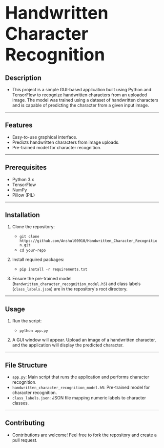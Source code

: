 # <span style="font-size: 2em; font-weight: bold;">Handwritten Character Recognition</span>

## **Description**
- This project is a simple GUI-based application built using Python and TensorFlow to recognize handwritten characters from an uploaded image. The model was trained using a dataset of handwritten characters and is capable of predicting the character from a given input image.

---

## **Features**
- Easy-to-use graphical interface.
- Predicts handwritten characters from image uploads.
- Pre-trained model for character recognition.

---

## **Prerequisites**
- Python 3.x
- TensorFlow
- NumPy
- Pillow (PIL)

---

## **Installation**
1. Clone the repository:
   - `git clone https://github.com/Anshul00910/Handwritten_Character_Recognition.git`
   - `cd your-repo`

2. Install required packages:
   - `pip install -r requirements.txt`

3. Ensure the pre-trained model (`handwritten_character_recognition_model.h5`) and class labels (`class_labels.json`) are in the repository's root directory.

---

## **Usage**
1. Run the script:
   - `python app.py`

2. A GUI window will appear. Upload an image of a handwritten character, and the application will display the predicted character.

---

## **File Structure**
- `app.py`: Main script that runs the application and performs character recognition.
- `handwritten_character_recognition_model.h5`: Pre-trained model for character recognition.
- `class_labels.json`: JSON file mapping numeric labels to character classes.

---

## **Contributing**
- Contributions are welcome! Feel free to fork the repository and create a pull request.

